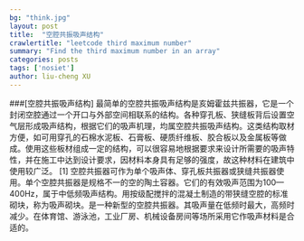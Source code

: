 ```yaml
---
bg: "think.jpg"
layout: post
title:  "空腔共振吸声结构"
crawlertitle: "leetcode third maximum number"
summary: "Find the third maximum number in an array"
categories: posts
tags: ['nosiet']
author: liu-cheng XU
---
```

###[空腔共振吸声结构]
最简单的空腔共振吸声结构是亥姆霍兹共振器，它是一个封闭空腔通过一个开口与外部空间相联系的结构。各种穿孔板、狭缝板背后设置空气层形成吸声结构，根据它们的吸声机理，均属空腔共振吸声结构。这类结构取材方便，如可用穿孔的石棉水泥板、石膏板、硬质纤维板、胶合板以及金属板等做成。使用这些板材组成一定的结构，可以很容易地根据要求来设计所需要的吸声特性，并在施工中达到设计要求，因材料本身具有足够的强度，故这种材料在建筑中使用较广泛。 [1] 
空腔共振器可作为单个吸声体、穿孔板共振器或狭缝共振器使用。单个空腔共振器是规格不一的空的陶土容器。它们的有效吸声范围为100—400Hz，属于中低频吸声结构。用按级配搅拌的混凝土制造的带狭缝空腔的标准砌块，称为吸声砌块。是一种新型的空腔共振器。其吸声量在低频时最大，高频时减少。在体育馆、游泳池，工业厂房、机械设备房间等场所采用它作吸声材料是合适的。
